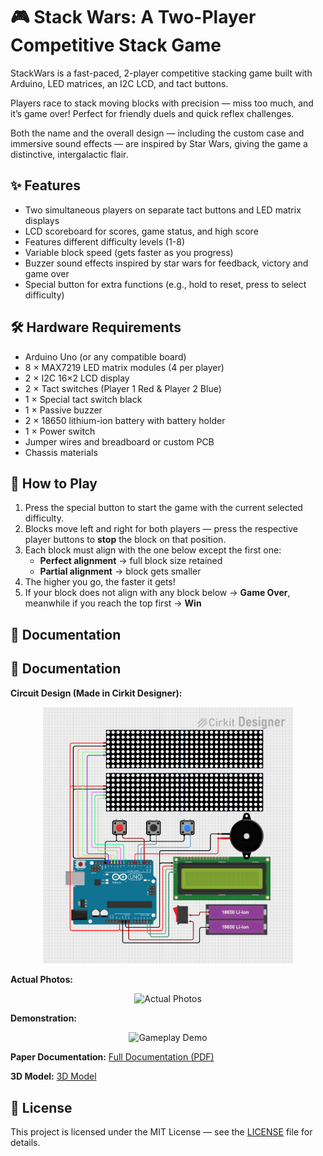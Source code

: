 # 🎮 Stack Wars: A Two-Player Competitive Stack Game

StackWars is a fast-paced, 2-player competitive stacking game built with Arduino, LED matrices, an I2C LCD, and tact buttons.

Players race to stack moving blocks with precision — miss too much, and it’s game over!
Perfect for friendly duels and quick reflex challenges.

Both the name and the overall design — including the custom case and immersive sound effects — are inspired by Star Wars, giving the game a distinctive, intergalactic flair.

## ✨ Features
- Two simultaneous players on separate tact buttons and LED matrix displays
- LCD scoreboard for scores, game status, and high score
- Features different difficulty levels (1-8)
- Variable block speed (gets faster as you progress)
- Buzzer sound effects inspired by star wars for feedback, victory and game over
- Special button for extra functions (e.g., hold to reset, press to select difficulty)


## 🛠 Hardware Requirements
- Arduino Uno (or any compatible board)
- 8 × MAX7219 LED matrix modules (4 per player)
- 2 × I2C 16×2 LCD display 
- 2 × Tact switches (Player 1 Red & Player 2 Blue)
- 1 × Special tact switch black
- 1 × Passive buzzer
- 2 × 18650 lithium-ion battery with battery holder
- 1 × Power switch
- Jumper wires and breadboard or custom PCB
- Chassis materials

## 🎯 How to Play
1. Press the special button to start the game with the current selected difficulty.
2. Blocks move left and right for both players — press the respective player buttons to **stop** the block on that position.
3. Each block must align with the one below except the first one:
   - **Perfect alignment** → full block size retained
   - **Partial alignment** → block gets smaller
4. The higher you go, the faster it gets!
5. If your block does not align with any block below → **Game Over**, meanwhile if you reach the top first → **Win**

## 📸 Documentation

## 📸 Documentation

**Circuit Design (Made in Cirkit Designer):**  
<p align="center">
  <img src="Circuit%20Image.png" alt="Circuit Design" width="400">
</p>

**Actual Photos:**  
<p align="center">
  <img src="StackWarsRealPhoto.gif" alt="Actual Photos" width="400">
</p>

**Demonstration:**  
<p align="center">
  <img src="DemoPlay.gif" alt="Gameplay Demo" width="400">
</p>



**Paper Documentation:**
[Full Documentation (PDF)](/StackWarsPaper.pdf)

**3D Model:**
[3D Model](/StackWars3D.skp)

## 📜 License
This project is licensed under the MIT License — see the [LICENSE](LICENSE) file for details.
